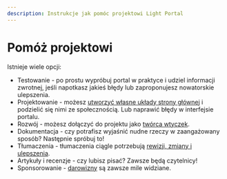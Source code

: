 ```yaml
---
description: Instrukcje jak pomóc projektowi Light Portal
---
```


# Pomóż projektowi

Istnieje wiele opcji:

- Testowanie - po prostu wypróbuj portal w praktyce i udziel informacji zwrotnej, jeśli napotkasz jakieś błędy lub zaproponujesz nowatorskie ulepszenia.
- Projektowanie - możesz [utworzyć własne układy strony głównej](./create-layout.md) i podzielić się nimi ze społecznością. Lub naprawić błędy w interfejsie portalu.
- Rozwój - możesz dołączyć do projektu jako [twórca wtyczek](../plugins/create-new.md).
- Dokumentacja - czy potrafisz wyjaśnić nudne rzeczy w zaangażowany sposób? Następnie spróbuj to!
- Tłumaczenia - tłumaczenia ciągle potrzebują [rewizji, zmiany i ulepszenia](https://crowdin.com/project/light-portal).
- Artykuły i recenzje - czy lubisz pisać? Zawsze będą czytelnicy!
- Sponsorowanie - [darowizny](https://ko-fi.com/dragomano/) są zawsze mile widziane.
